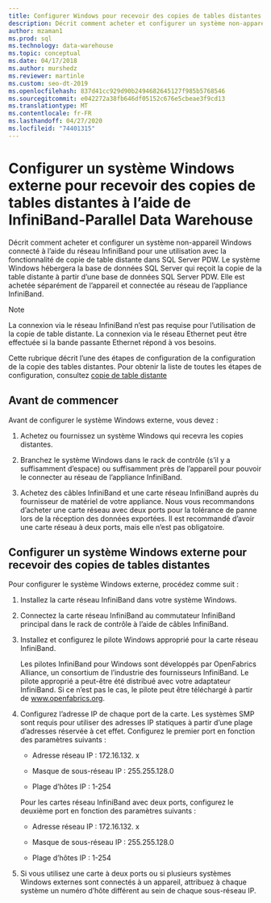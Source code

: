 ```yaml
---
title: Configurer Windows pour recevoir des copies de tables distantes
description: Décrit comment acheter et configurer un système non-appareil Windows connecté à l’aide du réseau InfiniBand pour une utilisation avec la fonctionnalité de copie de table distante en parallèle Data Warehouse. Le système Windows hébergera la base de données SQL Server qui reçoit la copie de la table distante à partir d’une base de données SQL Server PDW. Elle est achetée séparément de l’appareil et connectée au réseau de l’appliance InfiniBand.
author: mzaman1
ms.prod: sql
ms.technology: data-warehouse
ms.topic: conceptual
ms.date: 04/17/2018
ms.author: murshedz
ms.reviewer: martinle
ms.custom: seo-dt-2019
ms.openlocfilehash: 837d41cc929d90b2494682645127f985b5768546
ms.sourcegitcommit: e042272a38fb646df05152c676e5cbeae3f9cd13
ms.translationtype: MT
ms.contentlocale: fr-FR
ms.lasthandoff: 04/27/2020
ms.locfileid: "74401315"
---
```

# <a name="configure-an-external-windows-system-to-receive-remote-table-copies-using-infiniband---parallel-data-warehouse"></a>Configurer un système Windows externe pour recevoir des copies de tables distantes à l’aide de InfiniBand-Parallel Data Warehouse
Décrit comment acheter et configurer un système non-appareil Windows connecté à l’aide du réseau InfiniBand pour une utilisation avec la fonctionnalité de copie de table distante dans SQL Server PDW. Le système Windows hébergera la base de données SQL Server qui reçoit la copie de la table distante à partir d’une base de données SQL Server PDW. Elle est achetée séparément de l’appareil et connectée au réseau de l’appliance InfiniBand.  
  
> [!NOTE]  
> La connexion via le réseau InfiniBand n’est pas requise pour l’utilisation de la copie de table distante. La connexion via le réseau Ethernet peut être effectuée si la bande passante Ethernet répond à vos besoins.  
  
Cette rubrique décrit l’une des étapes de configuration de la configuration de la copie des tables distantes. Pour obtenir la liste de toutes les étapes de configuration, consultez [copie de table distante](remote-table-copy.md)  
  
## <a name="before-you-begin"></a>Avant de commencer  
Avant de configurer le système Windows externe, vous devez :  
  
1.  Achetez ou fournissez un système Windows qui recevra les copies distantes.  
  
2.  Branchez le système Windows dans le rack de contrôle (s’il y a suffisamment d’espace) ou suffisamment près de l’appareil pour pouvoir le connecter au réseau de l’appliance InfiniBand.  
  
3.  Achetez des câbles InfiniBand et une carte réseau InfiniBand auprès du fournisseur de matériel de votre appliance. Nous vous recommandons d’acheter une carte réseau avec deux ports pour la tolérance de panne lors de la réception des données exportées. Il est recommandé d’avoir une carte réseau à deux ports, mais elle n’est pas obligatoire.  
  
## <a name="configure-an-external-windows-system-to-receive-remote-table-copies"></a><a name="HowToWindows"></a>Configurer un système Windows externe pour recevoir des copies de tables distantes  
Pour configurer le système Windows externe, procédez comme suit :  
  
1.  Installez la carte réseau InfiniBand dans votre système Windows.  
  
2.  Connectez la carte réseau InfiniBand au commutateur InfiniBand principal dans le rack de contrôle à l’aide de câbles InfiniBand.  
  
3.  Installez et configurez le pilote Windows approprié pour la carte réseau InfiniBand.  
  
    Les pilotes InfiniBand pour Windows sont développés par OpenFabrics Alliance, un consortium de l’industrie des fournisseurs InfiniBand.  Le pilote approprié a peut-être été distribué avec votre adaptateur InfiniBand. Si ce n’est pas le cas, le pilote peut être téléchargé à partir de www.openfabrics.org.  
  
4.  Configurez l’adresse IP de chaque port de la carte. Les systèmes SMP sont requis pour utiliser des adresses IP statiques à partir d’une plage d’adresses réservée à cet effet. Configurez le premier port en fonction des paramètres suivants :  
  
    -   Adresse réseau IP : 172.16.132. x  
  
    -   Masque de sous-réseau IP : 255.255.128.0  
  
    -   Plage d’hôtes IP : 1-254  
  
    Pour les cartes réseau InfiniBand avec deux ports, configurez le deuxième port en fonction des paramètres suivants :  
  
    -   Adresse réseau IP : 172.16.132. x  
  
    -   Masque de sous-réseau IP : 255.255.128.0  
  
    -   Plage d’hôtes IP : 1-254  
  
5.  Si vous utilisez une carte à deux ports ou si plusieurs systèmes Windows externes sont connectés à un appareil, attribuez à chaque système un numéro d’hôte différent au sein de chaque sous-réseau IP.  
  
<!-- MISSING LINKS 
## See Also  
[Common Metadata Query Examples &#40;SQL Server PDW&#41;](../sqlpdw/common-metadata-query-examples-sql-server-pdw.md)  
-->
  
